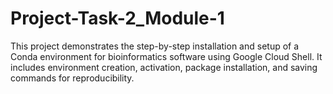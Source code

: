 # Project-Task-2_Module-1
This project demonstrates the step-by-step installation and setup of a Conda environment for bioinformatics software using Google Cloud Shell. It includes environment creation, activation, package installation, and saving commands for reproducibility.

